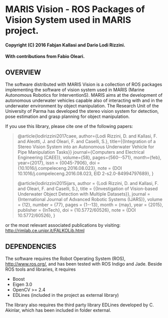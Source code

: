 #  MARIS Vision - ROS Packages of Vision System used in MARIS project. 
#### Copyright (C) 2016 Fabjan Kallasi and Dario Lodi Rizzini.
#### With contributions from Fabio Oleari.


OVERVIEW
-------------------------------------------------

The software distributed with MARIS Vision is a collection of ROS packages 
implementing the software of vision system used in MARIS 
(Marine Autonomous Robotics for InterventionS). 
MARIS aims at the development of autonomous underwater vehicles capable 
also of interacting with and in the underwater environment by object manipulation. 
The Research Unit of the University of Parma has developed the stereo vision 
system for detection, pose estimation and grasp planning for object manipulation. 


If you use this library, please cite one of the following papers: 

> 
> @article{lodirizzini2017caee,
>   author={Lodi Rizzini, D. and Kallasi, F. and Aleotti, J. and Oleari, F. and Caselli, S.},
>   title={{Integration of a Stereo Vision System into an Autonomous Underwater Vehicle for Pipe Manipulation Tasks}}
>   journal={Computers and Electrical Engineering (CAEE)},
>   volume={58},
>   pages={560--571},
>   month={feb},
>   year={2017},
>   issn = {0045-7906},
>   doi = {10.1016/j.compeleceng.2016.08.023},
>   note = {DOI 10.1016/j.compeleceng.2016.08.023, EID 2-s2.0-84994797689},
> }
> 
> @article{lodirizzini2015ijars,
>   author = {Lodi Rizzini, D. and Kallasi, F. and Oleari, F. and Caselli, S.},
>   title = {{Investigation of Vision-based Underwater Object Detection with Multiple Datasets}},
>   journal = {International Journal of Advanced Robotic Systems (IJARS)},
>   volume = {12},
>   number = {77},
>   pages = {1--13},
>   month = {may},
>   year = {2015},
>   publisher = {InTech},
>   doi = {10.5772/60526},
>   note = {DOI 10.5772/60526},
> }
> 

or the most relevant associated publications by visiting: 
http://rimlab.ce.unipr.it/FALKOLib.html


DEPENDENCIES
-------------------------------------------------

The software requires the Robot Operating System (ROS), http://www.ros.org/, and has been tested with ROS Indigo and Jade. 
Beside ROS tools and libraries, it requires

- Boost 
- Eigen 3.0 
- OpenCV >= 2.4
- EDLines (included in the project as external library)

The library also requires the third party library EDLines
developed by C. Akinlar, which has been included in folder external.

